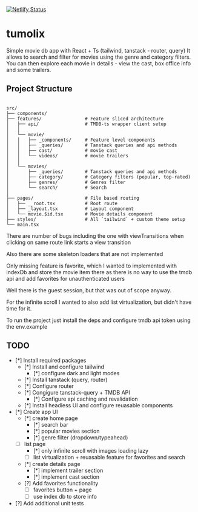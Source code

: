 [![Netlify Status](https://api.netlify.com/api/v1/badges/dfd62f48-8b03-4cb7-8595-c094c796a761/deploy-status)](https://app.netlify.com/projects/tumolix/deploys)

# tumolix

Simple movie db app with React + Ts (tailwind, tanstack - router, query)
It allows to search and filter for movies using the genre and category filters.
You can then explore each movie in details - view the cast, box office info and some trailers.

## Project Structure

```

src/
├── components/
├── features/                # Feature sliced architecture
│   ├── api/                 # TMDB-ts wrapper client setup
│   │
│   └── movie/
│   │   ├── _components/     # Feature level components
│   │   ├── _queries/        # Tanstack queries and api methods
│   │   ├── cast/            # movie cast
│   │   └── videos/          # movie trailers
│   │
│   └── movies/
│       ├── _queries/        # Tanstack queries and api methods
│       ├── category/        # Category filters (popular, top-rated)
│       ├── genres/          # Genres filter
│       └── search/          # Search
│
├── pages/                   # File based routing
│   ├── __root.tsx           # Root route
│   ├── _layout.tsx          # Layout component
│   └── movie.$id.tsx        # Movie details component
├── styles/                  # All `tailwind` + custom theme setup
└── main.tsx

```

There are number of bugs including the one with viewTransitions when clicking on same route link starts a view transition

Also there are some skeleton loaders that are not implemented

Only missing feature is favorite, which I wanted to implemented with indexDb and store the movie item there as there is no way to use the tmdb api and add favorites for unauthenticated users

Well there is the guest session, but that was out of scope anyway.

For the infinite scroll I wanted to also add list virtualization, but didn't have time for it.

To run the project just install the deps and configure tmdb api token using the env.example

## TODO

- [*] Install required packages
  - [*] Install and configure tailwind
    - [*] configure dark and light modes
  - [*] Install tanstack (query, router)
  - [*] Configure router
  - [*] Congigure tanstack-query + TMDB API
    - [*] Configure api caching and revalidation
  - [*] Install headless UI and configure reuasable components
- [*] Create app UI
  - [*] create home page
    - [*] search bar
    - [*] popular movies section
    - [*] genre filter (dropdown/typeahead)
  - [ ] list page
    - [*] only infinite scroll with images loading lazy
    - [ ] list virtualization + reuasable feature for favorites and search
  - [*] create details page
    - [*] implement trailer section
    - [*] implement cast section
  - [?] Add favorites functionality
    - [ ] favorites button + page
    - [ ] use index db to store info
- [?] Add additional unit tests
